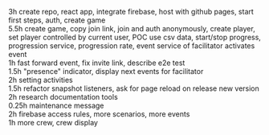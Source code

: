 3h create repo, react app, integrate firebase, host with github pages, start first steps, auth, create game  
5.5h create game, copy join link, join and auth anonymously, create player, set player controlled by current user, POC
use csv data, start/stop progress, progression service, progression rate, event service of facilitator activates event  
1h fast forward event, fix invite link, describe e2e test  
1.5h "presence" indicator, display next events for facilitator  
2h setting activities  
1.5h refactor snapshot listeners, ask for page reload on release new version  
2h research documentation tools  
0.25h maintenance message  
2h firebase access rules, more scenarios, more events  
1h more crew, crew display